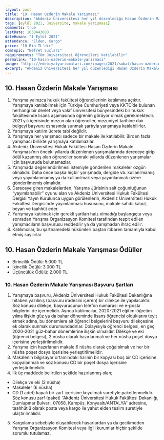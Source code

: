 ```yaml
---
layout: post
title: "10. Hasan Özderin Makale Yarışması"
description: "Akdeniz Üniversitesi her yıl düzenlediği Hasan Özderin Makale Yarışmasının 10.sunu düzenliyor."
tags: [eylül 2021, üniversite, makale yarışması]
comments: true
lastDate: 1630443600 
dateHuman: "1 Eylül 2021"
attendance: "Elden, Kargo"
price: "10 Bin TL'dir"
comTopic: "Nefret Suçları"
requirements: "Tüm üniversitesi öğrencileri katılabilir"
permalink: "10-hasan-ozderin-makale-yarismasi"
image: "https://edebiyatyarismalari.com/images/2021/subat/hasan-ozderin-makale-yarismasi.jpg"
excerpt: "Akdeniz Üniversitesi her yıl düzenlediği Hasan Özderin Makale Yarışmasının 10.sunu düzenliyor."
---
```


## 10. Hasan Özderin Makale Yarışması
1. Yarışma yalnızca hukuk fakültesi öğrencilerinin katılımına açıktır. Yarışmaya katılabilmek için Türkiye Cumhuriyeti veya KKTC’de bulunan herhangi bir devlet veya vakıf üniversitesi bünyesindeki bir hukuk fakültesinde lisans aşamasında öğrenim görüyor olmak gerekmektedir. 2021 yılı içerisinde mezun olan öğrenciler, mezuniyet tarihine dair belgeyi başvuru esnasında sunmak şartıyla yarışmaya katılabilirler.
2. Yarışmaya katılım ücrete tabi değildir.
3. Yarışmaya her yarışmacı sadece bir makale ile katılabilir. Birden fazla yarışmacı birlikte yarışmaya katılamazlar.
4. Akdeniz Üniversitesi Hukuk Fakültesi Hasan Özderin Makale Yarışması’nın önceki yıllarda düzenlenen yarışmalarında dereceye girip ödül kazanmış olan öğrenciler sonraki yıllarda düzenlenen yarışmalar için başvuruda bulunamazlar.
5. Yarışmada değerlendirilmesi istemiyle gönderilen makaleler özgün olmalıdır. Daha önce başka hiçbir yarışmada, dergide vb. kullanılmamış veya yayımlanmamış ya da kullanılmak veya yayımlanmak üzere gönderilmemiş olmalıdır.
6. Dereceye giren makalelerden, Yarışma Jürisinin salt çoğunluğunun “yayımlanabilir” oyunu alan ve Akdeniz Üniversitesi Hukuk Fakültesi Dergisi Yayın Kurulunca uygun
görülenlerin, Akdeniz Üniversitesi Hukuk Fakültesi Dergisi’nde yayımlanması hususunu, makale sahibi kabul, beyan ve taahhüt eder.
7. Yarışmaya katılmak için gerekli şartları haiz olmadığı başlangıçta veya sonradan Yarışma Organizasyon Komitesi tarafından tespit edilen yarışmacıların başvurusu reddedilir ya da yarışmadan ihraç edilir.
8. Katılımcılar, bu şartnamedeki hükümleri baştan itibaren tamamıyla kabul etmiş sayılırlar

## 10. Hasan Özderin Makale Yarışması Ödüller
- Birincilik Ödülü: 5.000 TL
- İkincilik Ödülü: 3.000 TL
- Üçüncülük Ödülü: 2.000 TL

### 10. Hasan Özderin Makale Yarışması Başvuru Şartları
1. Yarışmaya başvuru, Akdeniz Üniversitesi Hukuk Fakültesi Dekanlığına hitaben yazılmış (başvuru iradesini içeren) bir dilekçe ile yapılacaktır. Söz konusu dilekçe,
başvurucunun telefon numarası ve e-posta bilgilerini de içermelidir. Ayrıca katılımcılar, 2020-2021 eğitim-öğretim yılına ilişkin güz ya da bahar döneminde lisans öğrencisi olduklarını teyit etmek adına, bu dönemlere ait öğrenci belgelerini başvuru dilekçesine ek olarak sunmak durumundadırlar. Dolayısıyla öğrenci belgesi, en geç 2020-2021 güz-bahar dönemlerine ilişkin olmalıdır. Dilekçe ve eki (öğrenci belgesi), 2 nüsha olarak hazırlanmalı ve her nüsha poşet dosya içerisine yerleştirilmelidir.
2. Yarışma için hazırlanan makale 6 nüsha olarak çoğaltılmalı ve her bir nüsha poşet dosya içerisine yerleştirilmelidir.
3. Makalenin bilgisayar ortamındaki halinin bir kopyası boş bir CD içerisine kopyalanmalı ve söz konusu CD bir poşet dosya içerisine yerleştirilmelidir.
4. İlk üç maddede belirtilen şekilde hazırlanmış olan;
- Dilekçe ve eki (2 nüsha)
- Makaleler (6 nüsha)
- CD (1 adet)
kapalı bir zarf içerisine koyulmak suretiyle paketlenmelidir. Söz konusu zarf (paket) “Akdeniz Üniversitesi Hukuk Fakültesi Dekanlığı, Dumlupınar Bulvarı, 07058, Kampüs, Konyaaltı/ANTALYA” adresine, taahhütlü olarak posta veya kargo ile yahut elden teslim suretiyle ulaştırılmalıdır.
5. Kargolama sebebiyle oluşabilecek hasarlardan ya da gecikmeden Yarışma
Organizasyon Komitesi veya ilgili kurumlar hiçbir şekilde sorumlu tutulamaz.
